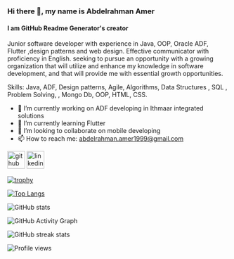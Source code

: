### Hi there 👋, my name is Abdelrahman Amer
#### I am GitHub Readme Generator's creator
Junior software developer with experience in Java, OOP, Oracle ADF, Flutter ,design patterns and web design.
Effective communicator with proficiency in English. seeking to pursue an opportunity with a growing organization that will utilize and enhance my knowledge in software development, and that will provide me with essential growth opportunities.

Skills: Java, ADF, Design patterns, Agile, Algorithms, Data Structures , SQL , Problem Solving, , Mongo Db, OOP, HTML, CSS.

- 🔭 I’m currently working on ADF developing in Ithmaar integrated solutions 
- 🌱 I’m currently learning Flutter 
- 👯 I’m looking to collaborate on mobile developing  
- 📫 How to reach me: abdelrahman.amer1999@gmail.com 


[<img src='https://cdn.jsdelivr.net/npm/simple-icons@3.0.1/icons/github.svg' alt='github' height='40'>](https://github.com/abdelrahman167565)  [<img src='https://cdn.jsdelivr.net/npm/simple-icons@3.0.1/icons/linkedin.svg' alt='linkedin' height='40'>](https://www.linkedin.com/in/https://www.linkedin.com/in/abdelrahman-khaled-amer-04b9b81a3//)  

[![trophy](https://github-profile-trophy.vercel.app/?username=abdelrahman167565)](https://github.com/ryo-ma/github-profile-trophy)

[![Top Langs](https://github-readme-stats.vercel.app/api/top-langs/?username=abdelrahman167565)](https://github.com/anuraghazra/github-readme-stats)

![GitHub stats](https://github-readme-stats.vercel.app/api?username=abdelrahman167565&show_icons=true)  

![GitHub Activity Graph](https://activity-graph.herokuapp.com/graph?username=abdelrahman167565)  

![GitHub streak stats](https://github-readme-streak-stats.herokuapp.com/?user=abdelrahman167565)  

![Profile views](https://gpvc.arturio.dev/abdelrahman167565)  
